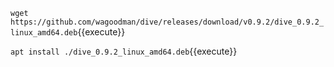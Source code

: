 

`wget https://github.com/wagoodman/dive/releases/download/v0.9.2/dive_0.9.2_linux_amd64.deb`{{execute}}

`apt install ./dive_0.9.2_linux_amd64.deb`{{execute}}
